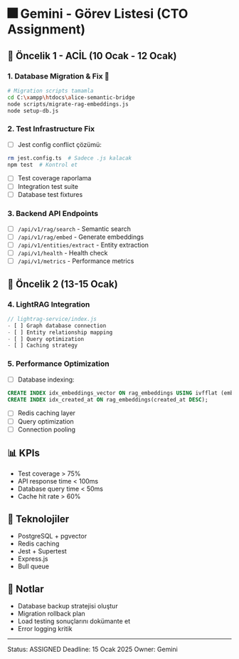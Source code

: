 # 🎆 Gemini - Görev Listesi (CTO Assignment)

## 🎯 Öncelik 1 - ACİL (10 Ocak - 12 Ocak)

### 1. Database Migration & Fix 💾
```bash
# Migration scripts tamamla
cd C:\xampp\htdocs\alice-semantic-bridge
node scripts/migrate-rag-embeddings.js
node setup-db.js
```

### 2. Test Infrastructure Fix
- [ ] Jest config conflict çözümü:
```bash
rm jest.config.ts  # Sadece .js kalacak
npm test  # Kontrol et
```
- [ ] Test coverage raporlama
- [ ] Integration test suite
- [ ] Database test fixtures

### 3. Backend API Endpoints
- [ ] `/api/v1/rag/search` - Semantic search
- [ ] `/api/v1/rag/embed` - Generate embeddings
- [ ] `/api/v1/entities/extract` - Entity extraction
- [ ] `/api/v1/health` - Health check
- [ ] `/api/v1/metrics` - Performance metrics

## 🎯 Öncelik 2 (13-15 Ocak)

### 4. LightRAG Integration
```javascript
// lightrag-service/index.js
- [ ] Graph database connection
- [ ] Entity relationship mapping
- [ ] Query optimization
- [ ] Caching strategy
```

### 5. Performance Optimization
- [ ] Database indexing:
```sql
CREATE INDEX idx_embeddings_vector ON rag_embeddings USING ivfflat (embedding vector_cosine_ops);
CREATE INDEX idx_created_at ON rag_embeddings(created_at DESC);
```
- [ ] Redis caching layer
- [ ] Query optimization
- [ ] Connection pooling

## 📊 KPIs
- Test coverage > 75%
- API response time < 100ms
- Database query time < 50ms
- Cache hit rate > 60%

## 🔧 Teknolojiler
- PostgreSQL + pgvector
- Redis caching
- Jest + Supertest
- Express.js
- Bull queue

## 📝 Notlar
- Database backup stratejisi oluştur
- Migration rollback plan
- Load testing sonuçlarını dokümante et
- Error logging kritik

---
Status: ASSIGNED
Deadline: 15 Ocak 2025
Owner: Gemini